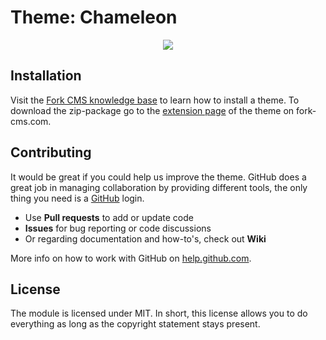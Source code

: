 # Theme: Chameleon

<p align="center">
    <img src="http://i.imgur.com/jFtqlUG.jpg">
</p>

## Installation

Visit the [Fork CMS knowledge base](http://fork-cms.com/knowledge-base) to learn how to install a theme. To download the zip-package go to the [extension page](http://www.fork-cms.com/extensions/detail/chameleon) of the theme on fork-cms.com.

## Contributing

It would be great if you could help us improve the theme. GitHub does a great job in managing collaboration by providing different tools, the only thing you need is a [GitHub](https://github.com/) login.

* Use **Pull requests** to add or update code
* **Issues** for bug reporting or code discussions
* Or regarding documentation and how-to's, check out **Wiki**

More info on how to work with GitHub on [help.github.com](https://help.github.com).

## License

The module is licensed under MIT. In short, this license allows you to do everything as long as the copyright statement stays present.
